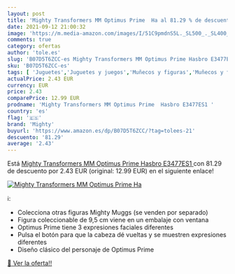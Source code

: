 ```yaml
---
layout: post
title: 'Mighty Transformers MM Optimus Prime  Ha al 81.29 % de descuento'
date: 2021-09-12 21:00:32
image: 'https://m.media-amazon.com/images/I/51C9pmdnS5L._SL500_._SL400_.jpg'
comments: true
category: ofertas
author: 'tole.es'
slug: 'B07D5T6ZCC-es Mighty Transformers MM Optimus Prime Hasbro E3477ES1'
sku: 'B07D5T6ZCC-es'
tags: [ 'Juguetes','Juguetes y juegos','Muñecos y figuras','Muñecos y figuras de acción','hasbro','mighty', ]
actualPrice: 2.43 EUR
currency: EUR
price: 2.43
comparePrice: 12.99 EUR
prodname: 'Mighty Transformers MM Optimus Prime  Hasbro E3477ES1 '
country: 'es'
flag: '🇪🇸'
brand: 'Mighty'
buyurl: 'https://www.amazon.es/dp/B07D5T6ZCC/?tag=tolees-21'
descuento: '81.29'
average: '2.43'
---
```


Está [Mighty Transformers MM Optimus Prime  Hasbro E3477ES1 ](https://www.amazon.es/dp/B07D5T6ZCC/?tag=tolees-21) con 81.29 de descuento por 2.43 EUR (original: 12.99 EUR) en el siguiente enlace!

[![Mighty Transformers MM Optimus Prime  Ha](https://m.media-amazon.com/images/I/51C9pmdnS5L._SL500_._SL400_.jpg)](https://www.amazon.es/dp/B07D5T6ZCC/?tag=tolees-21)

ℹ️:

- Colecciona otras figuras Mighty Muggs (se venden por separado)
- Figura coleccionable de 9,5 cm viene en un embalaje con ventana
- Optimus Prime tiene 3 expresiones faciales diferentes
- Pulsa el botón para que la cabeza dé vueltas y se muestren expresiones diferentes
- Diseño clásico del personaje de Optimus Prime

[🛒 Ver la oferta!!](https://www.amazon.es/dp/B07D5T6ZCC/?tag=tolees-21)
